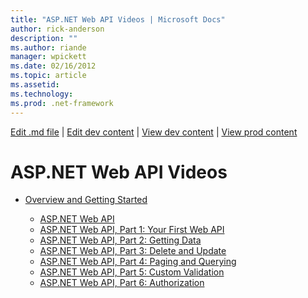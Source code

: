 ```yaml
---
title: "ASP.NET Web API Videos | Microsoft Docs"
author: rick-anderson
description: ""
ms.author: riande
manager: wpickett
ms.date: 02/16/2012
ms.topic: article
ms.assetid: 
ms.technology: 
ms.prod: .net-framework
---
```

[Edit .md file](C:\Projects\msc\dev\Msc.Www\Web.ASP\App_Data\github\web-api\index.md) | [Edit dev content](http://www.aspdev.net/umbraco#/content/content/edit/37456) | [View dev content](http://docs.aspdev.net/tutorials/web-api/videos/index.html) | [View prod content](http://www.asp.net/web-api/videos)

ASP.NET Web API Videos
====================
- [Overview and Getting Started](getting-started/index.md)

    - [ASP.NET Web API](getting-started/aspnet-web-api.md)
    - [ASP.NET Web API, Part 1: Your First Web API](getting-started/your-first-web-api.md)
    - [ASP.NET Web API, Part 2: Getting Data](getting-started/getting-data.md)
    - [ASP.NET Web API, Part 3: Delete and Update](getting-started/delete-and-update.md)
    - [ASP.NET Web API, Part 4: Paging and Querying](getting-started/paging-and-querying.md)
    - [ASP.NET Web API, Part 5: Custom Validation](getting-started/custom-validation.md)
    - [ASP.NET Web API, Part 6: Authorization](getting-started/authorization.md)